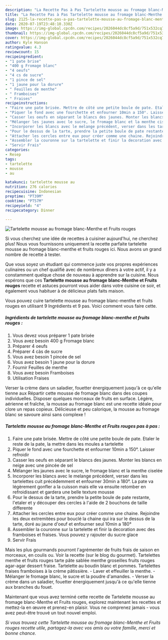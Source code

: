 ```yaml
---
description: "La Recette Pas à Pas Tartelette mousse au fromage blanc-Menthe et Fruits rouges"
title: "La Recette Pas à Pas Tartelette mousse au fromage blanc-Menthe et Fruits rouges"
slug: 2125-la-recette-pas-a-pas-tartelette-mousse-au-fromage-blanc-menthe-et-fruits-rouges
date: 2020-07-19T23:48:10.330Z
image: https://img-global.cpcdn.com/recipes/2026044dc8cf5a9d/751x532cq70/tartelette-mousse-au-fromage-blanc-menthe-et-fruits-rouges-photo-principale-de-la-recette.jpg
thumbnail: https://img-global.cpcdn.com/recipes/2026044dc8cf5a9d/751x532cq70/tartelette-mousse-au-fromage-blanc-menthe-et-fruits-rouges-photo-principale-de-la-recette.jpg
cover: https://img-global.cpcdn.com/recipes/2026044dc8cf5a9d/751x532cq70/tartelette-mousse-au-fromage-blanc-menthe-et-fruits-rouges-photo-principale-de-la-recette.jpg
author: Kyle Hanson
ratingvalue: 4.3
reviewcount: 15
recipeingredient:
- "1 pate brise"
- "400 g Fromage blanc"
- "4 oeufs"
- "4 cs de sucre"
- "1 pince de sel"
- "1 jaune pour la dorure"
- " Feuilles de menthe"
- " Framboises"
- " Fraises"
recipeinstructions:
- "Faire une pate brisée. Mettre de côté une petite boule de pate. Etaler le reste de la pate, la mettre dans les moules a tartelette"
- "Piquer le fond avec une fourchette et enfourner 10min a 150°. Laisser refroidir"
- "Casser les oeufs en séparant le blancs des jaunes. Monter les blancs en neige avec une pincée de sel"
- "Mélanger les jaunes avec le sucre, le fromage blanc et la menthe ciselée"
- "Incorporer les blancs avec le melange précédent, verser dans les tartelettes cuit précédemment et enfourner 30min a 180°. La pate va légèrement gonfler a la cuisson mais elle va ensuite retomber en refroidissant et gardera une belle texture mousse"
- "Pour le dessus de la tarte, prendre la petite boule de pate restante, l&#39;etaler et y découper des cercles à l&#39;aide de 2 bouchons de taille differente"
- "Attacher les cercles entre eux pour créer comme une chaine. Rejoindre les deux extremitées pour bouclé la chaine qui ira sur le dessus de la tarte, doré au jaune d&#39;oeuf et enfourner seul 10min a 180°"
- "Assembler la couronne sur la tartelette et finir la decoration avec des framboises et fraises. Vous pouvez y rajouter du sucre glace"
- "Servir Frais"
categories:
- Resep
tags:
- tartelette
- mousse
- au

katakunci: tartelette mousse au 
nutrition: 276 calories
recipecuisine: Indonesian
preptime: "PT39M"
cooktime: "PT57M"
recipeyield: "4"
recipecategory: Dinner

---
```



![Tartelette mousse au fromage blanc-Menthe et Fruits rouges](https://img-global.cpcdn.com/recipes/2026044dc8cf5a9d/751x532cq70/tartelette-mousse-au-fromage-blanc-menthe-et-fruits-rouges-photo-principale-de-la-recette.jpg)

Si vous cherchez une idée de recettes à cuisiner aujourd'hui, ne cherchez plus! Nous vous fournissons uniquement la recette parfaite tartelette mousse au fromage blanc-menthe et fruits rouges ici. Nous avons un grand nombre de recette à tester.

Que vous soyez un étudiant qui commence juste vos propres expériences culinaires ou un chef qualifié avec de nombreux dîners à votre actif, il y a constamment quelque chose de nouveau à apprendre sur la cuisine. Nous espérons que ces <strong> Tartelette mousse au fromage blanc-Menthe et Fruits rouges </strong> recette et astuces pourront vous aider dans votre cuisine ce soir, et également vous habituer à de délicieux plats faits maison.

<!--inarticleads1-->

Vous pouvez cuire tartelette mousse au fromage blanc-menthe et fruits rouges en utilisant 9 Ingrédients et 9 pas. Voici comment vous faire cette.

##### Ingrédients de tartelette mousse au fromage blanc-menthe et fruits rouges :

1. Vous devez vous préparer 1 pate brisée
1. Vous avez besoin 400 g Fromage blanc
1. Préparer 4 oeufs
1. Préparer 4 càs de sucre
1. Vous avez besoin 1 pincée de sel
1. Vous avez besoin 1 jaune pour la dorure
1. Fournir  Feuilles de menthe
1. Vous avez besoin  Framboises
1. Utilisation  Fraises


Verser la crème dans un saladier, fouetter énergiquement jusqu&#39;à ce qu&#39;elle tienne aux Répartir cette mousse de fromage blanc dans des coupes individuelles. Disposer quelques morceaux de fruits en surface. Légère, aérienne et fraîche, la mousse au fromage blanc est une recette idéale pour clore un repas copieux. Délicieuse et peu calorique, la mousse au fromage blanc se savoure ainsi sans complexe ! 

<!--inarticleads2-->

##### Tartelette mousse au fromage blanc-Menthe et Fruits rouges pas à pas :

1. Faire une pate brisée. Mettre de côté une petite boule de pate. Etaler le reste de la pate, la mettre dans les moules a tartelette
1. Piquer le fond avec une fourchette et enfourner 10min a 150°. Laisser refroidir
1. Casser les oeufs en séparant le blancs des jaunes. Monter les blancs en neige avec une pincée de sel
1. Mélanger les jaunes avec le sucre, le fromage blanc et la menthe ciselée
1. Incorporer les blancs avec le melange précédent, verser dans les tartelettes cuit précédemment et enfourner 30min a 180°. La pate va légèrement gonfler a la cuisson mais elle va ensuite retomber en refroidissant et gardera une belle texture mousse
1. Pour le dessus de la tarte, prendre la petite boule de pate restante, l&#39;etaler et y découper des cercles à l&#39;aide de 2 bouchons de taille differente
1. Attacher les cercles entre eux pour créer comme une chaine. Rejoindre les deux extremitées pour bouclé la chaine qui ira sur le dessus de la tarte, doré au jaune d&#39;oeuf et enfourner seul 10min a 180°
1. Assembler la couronne sur la tartelette et finir la decoration avec des framboises et fraises. Vous pouvez y rajouter du sucre glace
1. Servir Frais


Mais les plus gourmands pourront l&#39;agrémenter de fruits frais de saison en morceaux, en coulis ou. Voir la recette (sur le blog du gourmet). Tartelettes menthe et fruits rouges tarte pâte sablée menthe groseilles fruits rouges agar-agar dessert fraise. Tartelette au boudin blanc et pommes. Tartelettes fraises framboises à la crème pâtissière. - Laver et effeuiller la menthe. - Mélanger le fromage blanc, le sucre et la poudre d&#39;amandes. - Verser la crème dans un saladier, fouetter énergiquement jusqu&#39;à ce qu&#39;elle tienne aux branches du fouet. 

<!--inarticleads1-->

<p>
Maintenant que vous avez terminé cette recette de Tartelette mousse au fromage blanc-Menthe et Fruits rouges, explorez maintenant les recettes et mettez-la en œuvre et prenez-en plaisir. Vous ne comprenez jamais - vous avez peut-être trouvé un tout nouvel emploi.
</p>

<p>
<i>Si vous trouvez cette Tartelette mousse au fromage blanc-Menthe et Fruits rouges recette utile, partagez-la avec vos amis ou votre famille, merci et bonne chance.</i>
</p>
